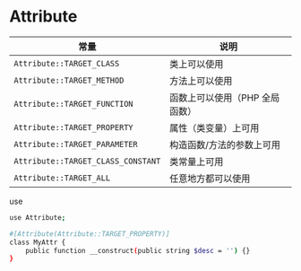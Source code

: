 # Attribute


| 常量                                 | 说明                |
| ---------------------------------- | ----------------- |
| `Attribute::TARGET_CLASS`          | 类上可以使用            |
| `Attribute::TARGET_METHOD`         | 方法上可以使用           |
| `Attribute::TARGET_FUNCTION`       | 函数上可以使用（PHP 全局函数） |
| `Attribute::TARGET_PROPERTY`       | 属性（类变量）上可用        |
| `Attribute::TARGET_PARAMETER`      | 构造函数/方法的参数上可用     |
| `Attribute::TARGET_CLASS_CONSTANT` | 类常量上可用            |
| `Attribute::TARGET_ALL`            | 任意地方都可以使用         |

use

```sh
use Attribute;

#[Attribute(Attribute::TARGET_PROPERTY)]
class MyAttr {
    public function __construct(public string $desc = '') {}
}
```